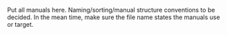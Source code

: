 Put all manuals here. Naming/sorting/manual structure conventions to be decided. In the mean time, make sure the file name states the manuals use or target.